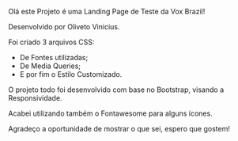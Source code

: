 Olá este Projeto é uma Landing Page de Teste da Vox Brazil!

Desenvolvido por Oliveto Vinicius.

Foi criado 3 arquivos CSS:
- De Fontes utilizadas;
- De Media Queries;
- E por fim o Estilo Customizado.

O projeto todo foi desenvolvido com base no Bootstrap, visando a Responsividade.

Acabei utilizando também o Fontawesome para alguns ícones.

Agradeço a oportunidade de mostrar o que sei, espero que gostem!
